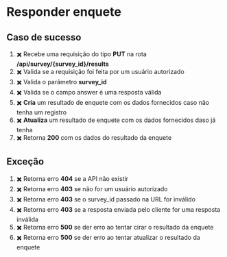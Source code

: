 # Responder enquete

## Caso de sucesso

1. :heavy_multiplication_x: Recebe uma requisição do tipo **PUT** na rota **/api/survey/{survey_id}/results**
1. :heavy_multiplication_x: Valida se a requisição foi feita por um usuário autorizado 
1. :heavy_multiplication_x: Valida o parâmetro **survey_id**
1. :heavy_multiplication_x: Valida se o campo answer é uma resposta válida
1. :heavy_multiplication_x: **Cria** um resultado de enquete com os dados fornecidos caso não tenha um registro 
1. :heavy_multiplication_x: **Atualiza** um resultado de enquete com os dados fornecidos daso já tenha 
1. :heavy_multiplication_x: Retorna **200** com os dados do resultado da enquete

## Exceção 

1. :heavy_multiplication_x: Retorna erro **404** se a API não existir
1. :heavy_multiplication_x: Retorna erro **403** se não for um usuário autorizado 
1. :heavy_multiplication_x: Retorna erro **403** se o survey_id passado na URL for inválido 
1. :heavy_multiplication_x: Retorna erro **403** se a resposta enviada pelo cliente for uma resposta inválida 
1. :heavy_multiplication_x: Retorna erro **500** se der erro ao tentar cirar o resultado da enquete
1. :heavy_multiplication_x: Retorna erro **500** se der erro ao tentar atualizar o resultado da enquete 